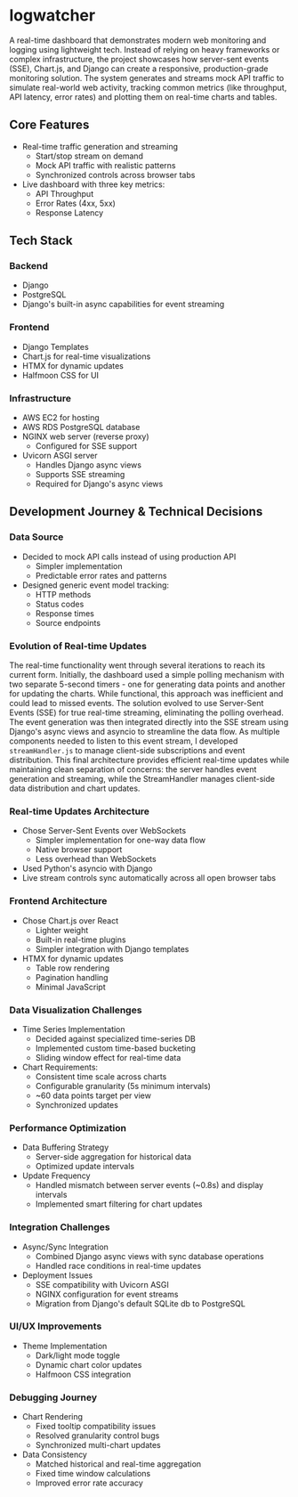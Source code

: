 # logwatcher

A real-time dashboard that demonstrates modern web monitoring and logging using lightweight tech. Instead of relying on heavy frameworks or complex infrastructure, the project showcases how server-sent events (SSE), Chart.js, and Django can create a responsive, production-grade monitoring solution. The system generates and streams mock API traffic to simulate real-world web activity, tracking common metrics (like throughput, API latency, error rates) and plotting them on real-time charts and tables.

## Core Features
- Real-time traffic generation and streaming
  - Start/stop stream on demand
  - Mock API traffic with realistic patterns
  - Synchronized controls across browser tabs
- Live dashboard with three key metrics:
  - API Throughput
  - Error Rates (4xx, 5xx)
  - Response Latency

## Tech Stack
### Backend
- Django
- PostgreSQL
- Django's built-in async capabilities for event streaming

### Frontend
- Django Templates
- Chart.js for real-time visualizations
- HTMX for dynamic updates
- Halfmoon CSS for UI

### Infrastructure
- AWS EC2 for hosting
- AWS RDS PostgreSQL database
- NGINX web server (reverse proxy)
  - Configured for SSE support
- Uvicorn ASGI server
  - Handles Django async views
  - Supports SSE streaming
  - Required for Django's async views

## Development Journey & Technical Decisions

### Data Source
- Decided to mock API calls instead of using production API
  - Simpler implementation
  - Predictable error rates and patterns
- Designed generic event model tracking:
  - HTTP methods
  - Status codes
  - Response times
  - Source endpoints

### Evolution of Real-time Updates
The real-time functionality went through several iterations to reach its current form. Initially, the dashboard used a simple polling mechanism with two separate 5-second timers - one for generating data points and another for updating the charts. While functional, this approach was inefficient and could lead to missed events. The solution evolved to use Server-Sent Events (SSE) for true real-time streaming, eliminating the polling overhead. The event generation was then integrated directly into the SSE stream using Django's async views and asyncio to streamline the data flow. As multiple components needed to listen to this event stream, I developed `streamHandler.js` to manage client-side subscriptions and event distribution. This final architecture provides efficient real-time updates while maintaining clean separation of concerns: the server handles event generation and streaming, while the StreamHandler manages client-side data distribution and chart updates.

### Real-time Updates Architecture
- Chose Server-Sent Events over WebSockets
  - Simpler implementation for one-way data flow
  - Native browser support
  - Less overhead than WebSockets
- Used Python's asyncio with Django
- Live stream controls sync automatically across all open browser tabs

### Frontend Architecture
- Chose Chart.js over React
  - Lighter weight
  - Built-in real-time plugins
  - Simpler integration with Django templates
- HTMX for dynamic updates
  - Table row rendering
  - Pagination handling
  - Minimal JavaScript

### Data Visualization Challenges
- Time Series Implementation
  - Decided against specialized time-series DB
  - Implemented custom time-based bucketing
  - Sliding window effect for real-time data
- Chart Requirements:
  - Consistent time scale across charts
  - Configurable granularity (5s minimum intervals)
  - ~60 data points target per view
  - Synchronized updates

### Performance Optimization
- Data Buffering Strategy
  - Server-side aggregation for historical data
  - Optimized update intervals
- Update Frequency
  - Handled mismatch between server events (~0.8s) and display intervals
  - Implemented smart filtering for chart updates

### Integration Challenges
- Async/Sync Integration
  - Combined Django async views with sync database operations
  - Handled race conditions in real-time updates
- Deployment Issues
  - SSE compatibility with Uvicorn ASGI
  - NGINX configuration for event streams
  - Migration from Django's default SQLite db to PostgreSQL

### UI/UX Improvements
- Theme Implementation
  - Dark/light mode toggle
  - Dynamic chart color updates
  - Halfmoon CSS integration

### Debugging Journey
- Chart Rendering
  - Fixed tooltip compatibility issues
  - Resolved granularity control bugs
  - Synchronized multi-chart updates
- Data Consistency
  - Matched historical and real-time aggregation
  - Fixed time window calculations
  - Improved error rate accuracy
